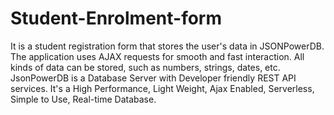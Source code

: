 # Student-Enrolment-form
It is a student registration form that stores the user's data in JSONPowerDB. The application uses AJAX requests for smooth and fast interaction. All kinds of data can be stored, such as numbers, strings, dates, etc.
JsonPowerDB is a Database Server with Developer friendly REST API services. It's a High Performance, Light Weight, Ajax Enabled, Serverless, Simple to Use, Real-time Database.
